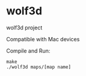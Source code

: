 # wolf3d
wolf3d project


Compatible with Mac devices


Compile and Run:

    make
    ./wolf3d maps/[map name]

